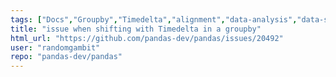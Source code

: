 ```yaml
---
tags: ["Docs","Groupby","Timedelta","alignment","data-analysis","data-science","flexible","pandas","python"]
title: "issue when shifting with Timedelta in a groupby"
html_url: "https://github.com/pandas-dev/pandas/issues/20492"
user: "randomgambit"
repo: "pandas-dev/pandas"
---
```


